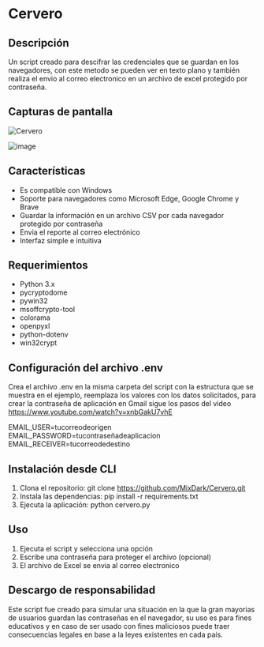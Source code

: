 # Cervero

## Descripción
Un script creado para descifrar las credenciales que se guardan en los navegadores, con este metodo se pueden ver en texto plano y también realiza el envio al correo electronico en un archivo de excel protegido por contraseña.

## Capturas de pantalla
![Cervero](https://github.com/user-attachments/assets/27e12b76-d5de-45db-b6c3-ab72e405505e)

![image](https://github.com/user-attachments/assets/63d03dcf-3571-4218-a7b8-0fad86f89057)


## Características
- Es compatible con Windows
- Soporte para navegadores como Microsoft Edge, Google Chrome y Brave
- Guardar la información en un archivo CSV por cada navegador protegido por contraseña
- Envia el reporte al correo electrónico
- Interfaz simple e intuitiva


## Requerimientos
- Python 3.x 
- pycryptodome
- pywin32
- msoffcrypto-tool
- colorama
- openpyxl
- python-dotenv
- win32crypt

## Configuración del archivo .env
Crea el archivo .env en la misma carpeta del script con la estructura que se muestra en el ejemplo, reemplaza los valores con los datos solicitados, para crear la contraseña de aplicación en Gmail sigue los pasos del video https://www.youtube.com/watch?v=xnbGakU7vhE

EMAIL_USER=tucorreodeorigen  
EMAIL_PASSWORD=tucontraseñadeaplicacion  
EMAIL_RECEIVER=tucorreodedestino

## Instalación desde CLI
1. Clona el repositorio: 
git clone https://github.com/MixDark/Cervero.git
2. Instala las dependencias:
pip install -r requirements.txt
3. Ejecuta la aplicación:
python cervero.py

## Uso
1. Ejecuta el script y selecciona una opción 
2. Escribe una contraseña para proteger el archivo (opcional)
3. El archivo de Excel se envia al correo electronico

## Descargo de responsabilidad
Este script fue creado para simular una situación en la que la gran mayorias de usuarios guardan las contraseñas en el navegador, su uso es para fines educativos y en caso de ser usado con fines maliciosos puede traer consecuencias legales en base a la leyes existentes en cada país.
